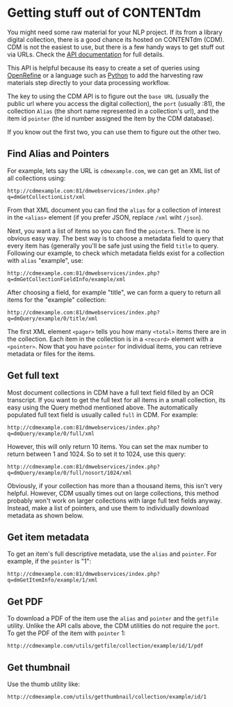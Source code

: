 # Getting stuff out of CONTENTdm

You might need some raw material for your NLP project.
If its from a library digital collection, there is a good chance its hosted on CONTENTdm (CDM). 
CDM is not the easiest to use, but there is a few handy ways to get stuff out via URLs. 
Check the [API documentation](https://www.oclc.org/support/services/contentdm/help/customizing-website-help/other-customizations/contentdm-api-reference.en.html) for full details. 

This API is helpful because its easy to create a set of queries using [OpenRefine](http://openrefine.org/) or a language such as [Python](https://www.python.org/) to add the harvesting raw materials step directly to your data processing workflow.

The key to using the CDM API is to figure out the `base URL` (usually the public url where you access the digital collection), the `port` (usually :81), the collection `Alias` (the short name represented in a collection's url), and the item id `pointer` (the id number assigned the item by the CDM database).

If you know out the first two, you can use them to figure out the other two.

## Find Alias and Pointers

For example, lets say the URL is `cdmexample.com`, we can get an XML list of all collections using:

`http://cdmexample.com:81/dmwebservices/index.php?q=dmGetCollectionList/xml`

From that XML document you can find the `alias` for a collection of interest in the `<alias>` element (if you prefer JSON, replace `/xml` wiht `/json`).

Next, you want a list of items so you can find the `pointer`s. There is no obvious easy way.
The best way is to choose a metadata field to query that every item has (generally you'll be safe just using the field `title` to query. 
Following our example, to check which metadata fields exist for a collection with `alias` "example", use: 

`http://cdmexample.com:81/dmwebservices/index.php?q=dmGetCollectionFieldInfo/example/xml`

After choosing a field, for example "title", we can form a query to return all items for the "example" collection: 

`http://cdmexample.com:81/dmwebservices/index.php?q=dmQuery/example/0/title/xml`

The first XML element `<pager>` tells you how many `<total>` items there are in the collection. Each item in the collection is in a `<record>` element with a `<pointer>`. 
Now that you have `pointer` for individual items, you can retrieve metadata or files for the items.

## Get full text

Most document collections in CDM have a full text field filled by an OCR transcript.
If you want to get the full text for all items in a small collection, its easy using the Query method mentioned above. The automatically populated full text field is usually called `full` in CDM. For example:

`http://cdmexample.com:81/dmwebservices/index.php?q=dmQuery/example/0/full/xml`

However, this will only return 10 items. You can set the max number to return between 1 and 1024. So to set it to 1024, use this query:

`http://cdmexample.com:81/dmwebservices/index.php?q=dmQuery/example/0/full/nosort/1024/xml`

Obviously, if your collection has more than a thousand items, this isn't very helpful.
However, CDM usually times out on large collections, this method probably won't work on larger collections with large full text fields anyway. 
Instead, make a list of pointers, and use them to individually download metadata as shown below.

## Get item metadata

To get an item's full descriptive metadata, use the `alias` and `pointer`.
For example, if the `pointer` is "1":

`http://cdmexample.com:81/dmwebservices/index.php?q=dmGetItemInfo/example/1/xml`

## Get PDF

To download a PDF of the item use the `alias` and `pointer` and the `getfile` utility.
Unlike the API calls above, the CDM utilities do not require the `port`.
To get the PDF of the item with `pointer` 1:

`http://cdmexample.com/utils/getfile/collection/example/id/1/pdf`

## Get thumbnail

Use the thumb utility like:

`http://cdmexample.com/utils/getthumbnail/collection/example/id/1`


